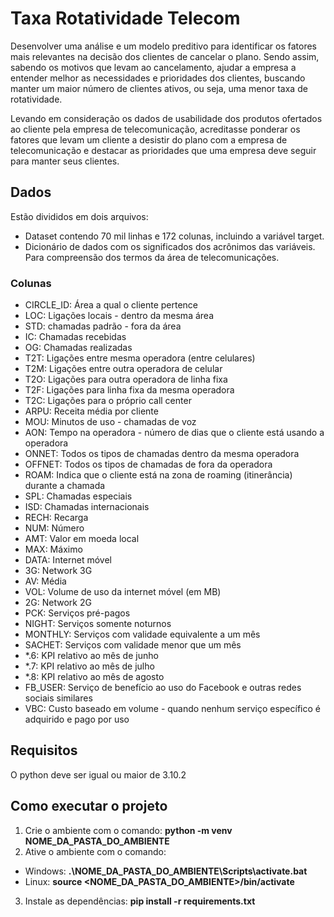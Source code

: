 # Taxa Rotatividade Telecom

Desenvolver uma análise e um modelo preditivo para identificar os fatores mais relevantes na decisão dos clientes de cancelar o plano. Sendo assim, sabendo os motivos que levam ao cancelamento, ajudar a empresa a entender melhor as necessidades e prioridades dos clientes, buscando manter um maior número de clientes ativos, ou seja, uma menor taxa de rotatividade.

Levando em consideração os dados de usabilidade dos produtos ofertados ao cliente pela empresa de telecomunicação, acreditasse ponderar os fatores que levam um cliente a desistir do plano com a empresa de telecomunicação e destacar as prioridades que uma empresa deve seguir para manter seus clientes.

## Dados

Estão divididos em dois arquivos:

* Dataset contendo 70 mil linhas e 172 colunas, incluindo a variável target.
* Dicionário de dados com os significados dos acrônimos das variáveis. Para compreensão dos termos da área de telecomunicações.

### Colunas

* CIRCLE_ID: Área a qual o cliente pertence
* LOC: Ligações locais - dentro da mesma área
* STD: chamadas padrão - fora da área
* IC: Chamadas recebidas
* OG: Chamadas realizadas
* T2T: Ligações entre mesma operadora (entre celulares)
* T2M: Ligações entre outra operadora de celular
* T2O: Ligações para outra operadora de linha fixa
* T2F: Ligações para linha fixa da mesma operadora
* T2C: Ligações para o próprio call center
* ARPU: Receita média por cliente
* MOU: Minutos de uso - chamadas de voz
* AON: Tempo na operadora - número de dias que o cliente está usando a operadora
* ONNET: Todos os tipos de chamadas dentro da mesma operadora
* OFFNET: Todos os tipos de chamadas de fora da operadora
* ROAM: Indica que o cliente está na zona de roaming (itinerância) durante a chamada
* SPL: Chamadas especiais
* ISD: Chamadas internacionais
* RECH: Recarga
* NUM: Número
* AMT: Valor em moeda local
* MAX: Máximo
* DATA: Internet móvel
* 3G: Network 3G
* AV: Média
* VOL: Volume de uso da internet móvel (em MB)
* 2G: Network 2G
* PCK: Serviços pré-pagos
* NIGHT: Serviços somente noturnos
* MONTHLY: Serviços com validade equivalente a um mês
* SACHET: Serviços com validade menor que um mês
* *.6: KPI relativo ao mês de junho
* *.7: KPI relativo ao mês de julho
* *.8: KPI relativo ao mês de agosto
* FB_USER: Serviço de benefício ao uso do Facebook e outras redes sociais similares
* VBC: Custo baseado em volume - quando nenhum serviço específico é adquirido e pago por uso

## Requisitos
O python deve ser igual ou maior de 3.10.2
## Como executar o projeto

1. Crie o ambiente com o comando:
**python -m venv NOME_DA_PASTA_DO_AMBIENTE**
2. Ative o ambiente com o comando:
* Windows: **.\NOME_DA_PASTA_DO_AMBIENTE\Scripts\activate.bat**
* Linux: **source <NOME_DA_PASTA_DO_AMBIENTE>/bin/activate**
3. Instale as dependências: **pip install -r requirements.txt**